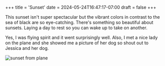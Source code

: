 +++
title = 'Sunset'
date = 2024-05-24T16:47:17-07:00
draft = false
+++

This sunset isn't super spectacular but the vibrant colors in contrast to the sea of black are so eye-catching. There's something so beautiful about sunsets. Laying a day to rest so you can wake up to take on another.

Yes, I was flying spirit and it went surprisingly well. Also, I met a nice lady on the plane and she showed me a picture of her dog so shout out to Jessica and her dog.

![sunset from plane](https://i.imgur.com/pEIB6If.jpeg)

